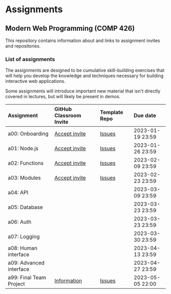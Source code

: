 # Assignments

## Modern Web Programming (COMP 426)

This repository contains information about and links to assignment invites and repositories.

### List of assignments

The assignments are designed to be cumulative skill-building exercises that will help you develop the knowledge and techniques necessary for building interactive web applications.

Some assignments will introduce important new material that isn't directly covered in lectures, but will likely be present in demos.

| **Assignment** | **GitHub Classroom Invite** | **Template Repo** | **Due date** |
|:--- |:--- |:--- |:--- |
| a00: Onboarding | [Accept invite](https://classroom.github.com/a/sJ6op7w2) | [Issues](../../../a00/issues/) | 2023-01-19 23:59 |
| a01: Node.js | [Accept invite](https://classroom.github.com/a/2LxXCDZ2) | [Issues](../../../a01/issues/) | 2023-01-26 23:59 |
| a02: Functions | [Accept invite](https://classroom.github.com/a/wjfhBtVG/) | [Issues](../../../a02/issues/) | 2023-02-09 23:59 |
| a03: Modules | [Accept invite](https://classroom.github.com/a/p57R-IU9) | [Issues](../../../a03/issues/) | 2023-02-23 23:59 |
| a04: API | <!--[Accept invite]()--> | <!--[Issues](../../../a04/issues/)--> | 2023-03-09 23:59 |
| a05: Database | <!--[Accept invite]()--> | <!--[Issues](../../../a05/issues/)--> | 2023-03-23 23:59 |
| a06: Auth | <!--[Accept invite]()--> | <!--[Issues](../../../a06/issues/)--> | 2023-03-23 23:59 |
| a07: Logging | <!--[Accept invite]()--> | <!--[Issues](../../../a07/issues/)--> | 2023-03-30 23:59 |
| a08: Human interface | <!--[Accept invite]()--> | <!--[Issues](../../../a08/issues/)--> | 2023-04-13 23:59 |
| a09: Advanced interface | <!--[Accept invite]()--> | <!--[Issues](../../../a09/issues/)--> | 2023-04-27 23:59 |
| a99: Final Team Project | [Information](../../../a99/) | [Issues](../../../a99/issues/) | 2023-05-05 22:00 | 
